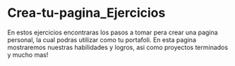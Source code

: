 # Crea-tu-pagina_Ejercicios

En estos ejercicios encontraras los pasos a tomar pera crear una pagina personal, la cual podras utilizar como tu portafoli. 
En esta pagina mostraremos nuestras habilidades y logros, asi como proyectos terminados y mucho mas!
